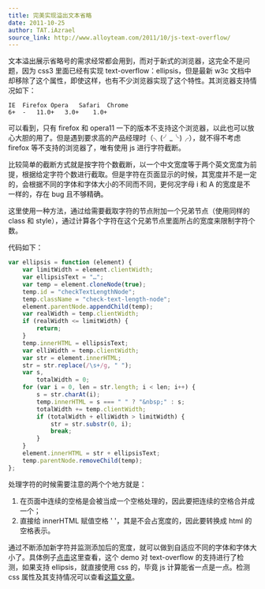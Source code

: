 ```yaml
---
title: 完美实现溢出文本省略
date: 2011-10-25
author: TAT.iAzrael
source_link: http://www.alloyteam.com/2011/10/js-text-overflow/
---
```


文本溢出展示省略号的需求经常都会用到，而对于新式的浏览器，这完全不是问题，因为 css3 里面已经有实现 text-overflow：ellipsis，但是最新 w3c 文档中却移除了这个属性，即使这样，也有不少浏览器实现了这个特性。其浏览器支持情况如下：

    IE	Firefox	Opera	Safari	Chrome
    6+	-	11.0+	3.0+	1.0+

可以看到，只有 firefox 和 opera11 一下的版本不支持这个浏览器，以此也可以放心大胆的用了。但是遇到要求高的产品经理时（╮(╯\_╰)╭），就不得不考虑 firefox 等不支持的浏览器了，唯有使用 js 进行字符截断。

比较简单的截断方式就是按字符个数截断，以一个中文宽度等于两个英文宽度为前提，根据给定字符个数进行截取。但是字符在页面显示的时候，其宽度并不是一定的，会根据不同的字体和字体大小的不同而不同，更何况字母 i 和 A 的宽度是不一样的，存在 bug 且不够精确。

这里使用一种方法，通过给需要截取字符的节点附加一个兄弟节点（使用同样的 class 和 style），通过计算各个字符在这个兄弟节点里面所占的宽度来限制字符个数。

代码如下：

```javascript
var ellipsis = function (element) {
    var limitWidth = element.clientWidth;
    var ellipsisText = "…";
    var temp = element.cloneNode(true);
    temp.id = "checkTextLengthNode";
    temp.className = "check-text-length-node";
    element.parentNode.appendChild(temp);
    var realWidth = temp.clientWidth;
    if (realWidth <= limitWidth) {
        return;
    }
    temp.innerHTML = ellipsisText;
    var elliWidth = temp.clientWidth;
    var str = element.innerHTML;
    str = str.replace(/\s+/g, " ");
    var s,
        totalWidth = 0;
    for (var i = 0, len = str.length; i < len; i++) {
        s = str.charAt(i);
        temp.innerHTML = s === " " ? "&nbsp;" : s;
        totalWidth += temp.clientWidth;
        if (totalWidth + elliWidth > limitWidth) {
            str = str.substr(0, i);
            break;
        }
    }
    element.innerHTML = str + ellipsisText;
    temp.parentNode.removeChild(temp);
};
```

处理字符的时候需要注意的两个个地方就是：

1.  在页面中连续的空格是会被当成一个空格处理的，因此要把连续的空格合并成一个；
2.  直接给 innerHTML 赋值空格 ' '，其是不会占宽度的，因此要转换成 html 的空格表示。

通过不断添加新字符并监测添加后的宽度，就可以做到自适应不同的字体和字体大小了。具体例子[点击](http://alloyteam.com/demo/text-overflow-ellipsis-demo.html "text-overflow-ellipsis-demo")这里查看，这个 demo 对 text-overflow 的支持进行了检测，如果支持 ellipsis，就直接使用 css 的，毕竟 js 计算能省一点是一点。检测 css 属性及其支持情况可以查看[这篇文章](http://alloyteam.com/2011/10/%e5%88%a4%e6%96%ad%e6%b5%8f%e8%a7%88%e5%99%a8%e6%98%af%e5%90%a6%e6%94%af%e6%8c%81%e6%8c%87%e5%ae%9acss%e5%b1%9e%e6%80%a7%e5%92%8c%e6%8c%87%e5%ae%9a%e5%80%bc/ "判断浏览器是否支持指定 CSS 属性和指定值")。
